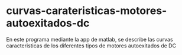 # curvas-carateristicas-motores-autoexitados-dc
En este programa mediante la app de matlab, se describe las curvas caracteristicas de los diferentes tipos de motores autoexitados de DC
